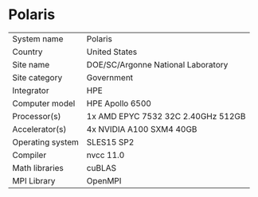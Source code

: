 
Polaris
=====

<table class="table table-striped table-hover caption-top">
<tr>
<td>System name</td>
<td>Polaris</td>
</tr>
<tr>
<td>Country</td>
<td>United States</td>
</tr>
<tr>
<td>Site name</td>
<td>DOE/SC/Argonne National Laboratory</td>
</tr>
<tr>
<td>Site category</td>
<td>Government</td>
</tr>
<tr>
<td>Integrator</td>
<td>HPE</td>
</tr>
<tr>
<td>Computer model</td>
<td>HPE Apollo 6500</td>
</tr>
<tr>
<td>Processor(s)</td>
<td>1x AMD EPYC 7532 32C 2.40GHz 512GB</td>
</tr>
<tr>
<td>Accelerator(s)</td>
<td>4x NVIDIA A100 SXM4 40GB</td>
</tr>
<tr>
<td>Operating system</td>
<td>SLES15 SP2</td>
</tr>
<tr>
<td>Compiler</td>
<td>nvcc 11.0</td>
</tr>
<tr>
<td>Math libraries</td>
<td>cuBLAS</td>
</tr>
<tr>
<td>MPI Library</td>
<td>OpenMPI</td>
</tr>
</table>
